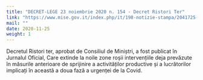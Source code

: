```yaml
---
title: "DECRET-LEGE 23 noiembrie 2020 n. 154 - Decret Ristori Ter"
link: "https://www.mise.gov.it/index.php/it/198-notizie-stampa/2041725-pubblicato-in-gazzetta-il-decreto-ristori-ter"
mail: ""
date: 2020-11-25
weight: 1
---
```


Decretul Ristori ter, aprobat de Consiliul de Miniștri, a fost publicat în Jurnalul Oficial, Care extinde la noile zone roșii intervențiile deja prevăzute în măsurile anterioare de sprijinire a activităților productive și a lucrătorilor implicați în această a doua fază a urgenței de la Covid.
